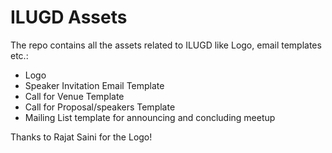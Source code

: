 # ILUGD Assets
The repo contains all the assets related to ILUGD like Logo, email templates etc.:
 - Logo
 - Speaker Invitation Email Template
 - Call for Venue Template
 - Call for Proposal/speakers Template
 - Mailing List template for announcing and concluding meetup

Thanks to Rajat Saini for the Logo!
